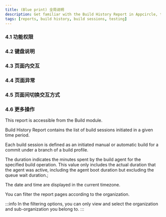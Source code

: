 ```yaml
---
title: (Blue print) 全局说明
description: Get familiar with the Build History Report in Appcircle, tracking build sessions initiated over a specific time period.
tags: [reports, build history, build sessions, testing]
---
```


### 4.1 功能权限

### 4.2 键盘说明

### 4.3 页面内交互

### 4.4 页面异常

### 4.5 页面间切换交互方式

### 4.6 更多操作

This report is accessible from the Build module.

Build History Report contains the list of build sessions initiated in a given time period.

Each build session is defined as an initiated manual or automatic build for a commit under a branch of a build profile.

The duration indicates the minutes spent by the build agent for the specified build operation. This value only includes the actual duration that the agent was active, including the agent boot duration but excluding the queue wait duration.;

The date and time are displayed in the current timezone.

You can filter the report pages according to the organization.

:::info
In the filtering options, you can only view and select the organization and sub-organization you belong to.
:::

<Screenshot url='https://cdn.appcircle.io/docs/assets/build-history-new.png' />

